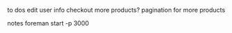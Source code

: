 to dos
edit user info
checkout
more products?
pagination for more products


notes
foreman start -p 3000
